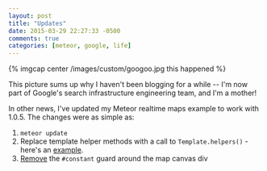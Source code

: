 ```yaml
---
layout: post
title: "Updates"
date: 2015-03-29 22:27:33 -0500
comments: true
categories: [meteor, google, life]
---
```

{% imgcap center /images/custom/googoo.jpg this happened %} 

This picture sums up why I haven't been blogging for a while -- I'm now part of Google's search infrastructure engineering team, and I'm a mother!

In other news, I've updated my Meteor realtime maps example to work with 1.0.5. The changes were as simple as:

1. `meteor update`
2. Replace template helper methods with a call to `Template.helpers()` - here's an [example](https://github.com/pkaushik/parties/commit/42295a2896237d953a5d5ff2a846ab474103aec2).
3. [Remove](https://github.com/meteor/meteor/wiki/Using-Blaze#no-more-constant-isolate-or-preserve) the `#constant` guard around the map canvas div  